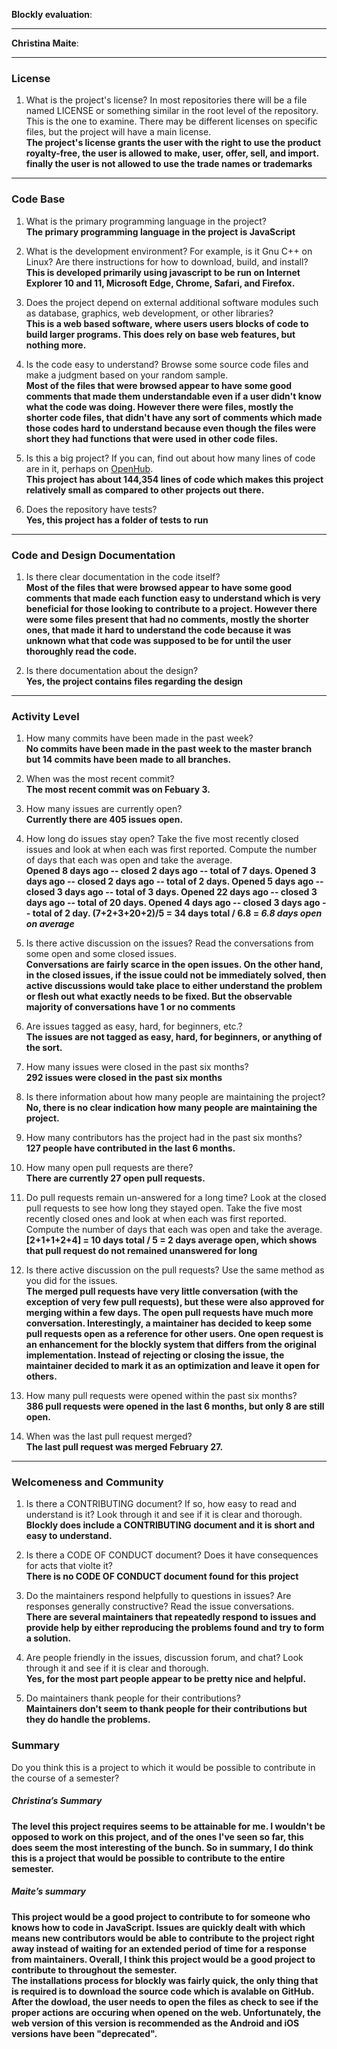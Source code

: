 **Blockly evaluation**:


---

**Christina Maite**:


---


### License

1. What is the project's license?
In most repositories there will be a file named LICENSE or something similar in
the root level of the repository. This is the one to examine. There may be
different licenses on specific files, but the project will have a main license.  
**The project's license grants the user with the right to use the product royalty-free, the user is allowed to make, user, offer, sell, and import. finally the user is not allowed  to use the trade names or trademarks** 

---

### Code Base


1. What is the primary programming language in the project?  
**The primary programming language in the project  is JavaScript** 

1. What is the development environment? For example, is it Gnu C++ on Linux?
Are there instructions for how to download, build, and install?  
**This is developed primarily using javascript to be run on Internet Explorer 10 and 11, Microsoft Edge, Chrome, Safari, and Firefox.**  

1. Does the project depend on external additional software modules such as
database,  graphics, web development, or other libraries?  
**This is a web based software, where users users blocks of code to build larger programs. This does rely on base web features, but nothing more.**  

1. Is the code easy to understand? Browse some source code files and make
a judgment based on your random sample.  
**Most of the files that were browsed appear to have some good comments that made them understandable even if a user didn't know what the code was doing. However there were files, mostly the shorter code files, that didn't have any sort of comments which made those codes hard to understand because even though the files were short they had functions that were used in other code files.** 

1. Is this a big project? If you can, find out about how many lines of code
are in it, perhaps on [OpenHub](https://www.openhub.net/).  
**This project has about 144,354 lines of code which makes this project  relatively small as compared to other projects out   there.** 

1. Does the repository have tests?  
**Yes, this project has a folder of tests to run**


---

### Code and Design Documentation
1. Is there clear documentation in the code itself?  
**Most of the files that were browsed appear to have some good comments that made each function easy to understand which is very beneficial for those looking to  contribute to a project. However there were some files present that had no comments, mostly the shorter ones, that made it hard to understand the code because it was unknown what that code was supposed to be for until the user thoroughly read the code.**  

1. Is there documentation about the design?  
**Yes, the project contains files regarding the design**

---


### Activity Level



1. How many commits have been made in the past week?  
**No commits have been made in the past week to the master branch but 14 commits have been made to all branches.**   

1. When was the most recent commit?  
**The most recent commit was on Febuary 3.**  

1. How many issues are currently open?  
**Currently there are 405 issues open.**  

1. How long do issues stay open?
Take the five most recently closed issues and look at when each was first reported.
Compute the number of days that each was open and take the average.  
**Opened 8 days ago -- closed 2 days ago -- total of 7 days. Opened 3 days ago -- closed 2 days ago -- total of 2 days.       Opened 5 days ago -- closed 3 days ago -- total of 3 days. Opened 22 days ago -- closed 3 days ago -- total of 20 days.      Opened 4 days ago -- closed 3 days ago -- total of 2 day. (7+2+3+20+2)/5 = 34 days total / 6.8 = _6.8 days open on average_** 

1. Is there active discussion on the issues?
Read the conversations from some open and some closed issues.  
**Conversations are fairly scarce in the open issues. On the other hand, in the closed issues, if the issue could not be immediately solved, then active discussions would take place to either understand the problem or flesh out what exactly needs to be fixed. But the observable majority of conversations have 1 or no comments**

1. Are issues tagged as easy, hard, for beginners, etc.?  
**The issues are not tagged as easy, hard, for beginners, or anything of the sort.**

1. How many issues were closed in the past six months?  
**292 issues were closed in the past six months** 

1. Is there information about how many people are maintaining the project?  
**No, there is no clear indication how many people are maintaining the project.** 

1. How many contributors has the project had in the past six months?  
**127 people have contributed in the last 6 months.**

1. How many open pull requests are there?  
**There are currently 27 open pull requests.**

1. Do pull requests remain un-answered for a long time?
Look at the closed pull requests to see how long they stayed open.
Take the five most recently closed ones and look at when each was first reported.
Compute the number of days that each was open and take the average.  
    **[2+1+1+2+4] = 10 days total / 5 = 2 days average open, which shows that pull request do not remained unanswered for long**

1. Is there active discussion on the pull requests?
Use the same method as you did for the issues.  
**The merged pull requests have very little conversation (with the exception of very few pull requests), but these were also approved for merging within a few days. The open pull requests have much more conversation. Interestingly, a maintainer has decided to keep some pull requests open as a reference for other users. One open request is an enhancement for the blockly system that differs from the original implementation. Instead of rejecting or closing the issue, the maintainer decided to mark it as an optimization and leave it open for others.**

1. How many pull requests were opened within the past six months?    
**386 pull requests were opened in the last 6 months, but only 8 are still open.**

1. When was the last  pull request  merged?     
**The last pull request was merged February 27.**

---

### Welcomeness and Community

1. Is there a CONTRIBUTING document? If so, how easy to read and understand is it?
Look through it and see if it is clear and thorough.    
**Blockly does include a CONTRIBUTING document and it is short and easy to understand.**

1. Is there a CODE OF CONDUCT document? Does it have consequences for acts that
violte it?    
**There is no CODE OF CONDUCT document found for this project**

1. Do the maintainers respond helpfully to questions in issues?
Are responses generally constructive?
Read the issue conversations.    
**There are several maintainers that repeatedly respond to issues and provide help by either reproducing the problems found and try to form a solution.**

1. Are people friendly in the issues, discussion forum, and chat?
Look through it and see if it is clear and thorough.    
**Yes, for the most part people appear to be pretty nice and helpful.**

1. Do maintainers thank people for their contributions?    
**Maintainers don't seem to thank people for their contributions but they do handle the problems.**

### Summary
Do you think  this is a project to which it would be possible to contribute in the
course of a semester?

##### Christina’s Summary  
**The level this project requires seems to be attainable for me. I wouldn't be opposed to work on this project, and of the ones I've seen so far, this does seem the most interesting of the bunch. So in summary, I do think this is a project that would be possible to contribute to the entire semester.**

##### Maite’s summary
**This project would be a good project to contribute to for someone who knows how to
code in JavaScript. Issues are quickly dealt with which means new contributors would
be able to contribute to the project right away instead of waiting for an extended period of time for a response from maintainers. Overall, I think this project would be a good project to contribute to throughout the semester.  
The installations process for blockly was fairly quick, the only thing that is required is to download the source code which is avalable on GitHub. After the dowload, the user needs to open the files as check to see if the proper actions are occuring when opened on the web. Unfortunately, the web version of this version is recommended as the Android and iOS versions have been "deprecated".**

